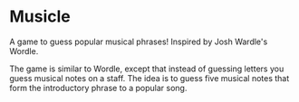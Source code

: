 # Musicle

A game to guess popular musical phrases! Inspired by Josh Wardle's Wordle. 

The game is similar to Wordle, except that instead of guessing letters you guess musical notes on a staff. The idea is to guess five musical notes that form the introductory phrase to a popular song.
